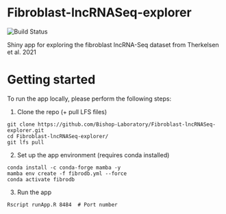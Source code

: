 # Fibroblast-lncRNASeq-explorer
![Build Status](https://github.com/Bishop-Laboratory/Fibroblast-lncRNASeq-explorer/workflows/tests/badge.svg)

Shiny app for exploring the fibroblast lncRNA-Seq dataset from Therkelsen et al. 2021

# Getting started

To run the app locally, please perform the following steps:

1. Clone the repo (+ pull LFS files)

```shell
git clone https://github.com/Bishop-Laboratory/Fibroblast-lncRNASeq-explorer.git
cd Fibroblast-lncRNASeq-explorer/
git lfs pull
```

2. Set up the app environment (requires conda installed)

```shell
conda install -c conda-forge mamba -y
mamba env create -f fibrodb.yml --force
conda activate fibrodb
```

3. Run the app

```shell
Rscript runApp.R 8484  # Port number
```
